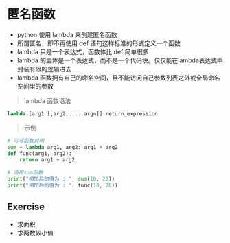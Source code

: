 
&emsp;
# 匿名函数
- python 使用 lambda 来创建匿名函数
- 所谓匿名，即不再使用 def 语句这样标准的形式定义一个函数
- lambda 只是一个表达式，函数体比 def 简单很多
- lambda 的主体是一个表达式，而不是一个代码块。仅仅能在lambda表达式中封装有限的逻辑进去
- lambda 函数拥有自己的命名空间，且不能访问自己参数列表之外或全局命名空间里的参数

>lambda 函数语法
```python
lambda [arg1 [,arg2,.....argn]]:return_expression
```

>示例
```python
# 可写函数说明
sum = lambda arg1, arg2: arg1 + arg2
def func(arg1, arg2):
    return arg1 + arg2
 
# 调用sum函数
print("相加后的值为 : ", sum(10, 20))
print("相加后的值为 : ", func(10, 20))
```

## Exercise
- 求面积
- 求两数较小值
